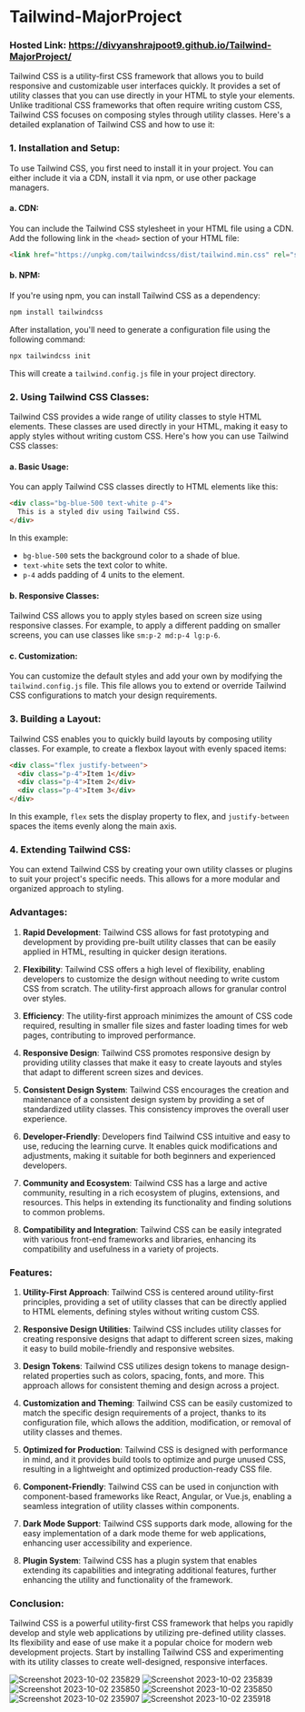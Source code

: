 # Tailwind-MajorProject
### Hosted Link: https://divyanshrajpoot9.github.io/Tailwind-MajorProject/
Tailwind CSS is a utility-first CSS framework that allows you to build responsive and customizable user interfaces quickly. It provides a set of utility classes that you can use directly in your HTML to style your elements. Unlike traditional CSS frameworks that often require writing custom CSS, Tailwind CSS focuses on composing styles through utility classes.
Here's a detailed explanation of Tailwind CSS and how to use it:

### 1. **Installation and Setup:**

To use Tailwind CSS, you first need to install it in your project. You can either include it via a CDN, install it via npm, or use other package managers.

#### a. **CDN:**
You can include the Tailwind CSS stylesheet in your HTML file using a CDN. Add the following link in the `<head>` section of your HTML file:

```html
<link href="https://unpkg.com/tailwindcss/dist/tailwind.min.css" rel="stylesheet">
```

#### b. **NPM:**
If you're using npm, you can install Tailwind CSS as a dependency:

```bash
npm install tailwindcss
```

After installation, you'll need to generate a configuration file using the following command:

```bash
npx tailwindcss init
```

This will create a `tailwind.config.js` file in your project directory.

### 2. **Using Tailwind CSS Classes:**

Tailwind CSS provides a wide range of utility classes to style HTML elements. These classes are used directly in your HTML, making it easy to apply styles without writing custom CSS. Here's how you can use Tailwind CSS classes:

#### a. **Basic Usage:**

You can apply Tailwind CSS classes directly to HTML elements like this:

```html
<div class="bg-blue-500 text-white p-4">
  This is a styled div using Tailwind CSS.
</div>
```

In this example:
- `bg-blue-500` sets the background color to a shade of blue.
- `text-white` sets the text color to white.
- `p-4` adds padding of 4 units to the element.

#### b. **Responsive Classes:**

Tailwind CSS allows you to apply styles based on screen size using responsive classes. For example, to apply a different padding on smaller screens, you can use classes like `sm:p-2 md:p-4 lg:p-6`.

#### c. **Customization:**

You can customize the default styles and add your own by modifying the `tailwind.config.js` file. This file allows you to extend or override Tailwind CSS configurations to match your design requirements.

### 3. **Building a Layout:**

Tailwind CSS enables you to quickly build layouts by composing utility classes. For example, to create a flexbox layout with evenly spaced items:

```html
<div class="flex justify-between">
  <div class="p-4">Item 1</div>
  <div class="p-4">Item 2</div>
  <div class="p-4">Item 3</div>
</div>
```

In this example, `flex` sets the display property to flex, and `justify-between` spaces the items evenly along the main axis.

### 4. **Extending Tailwind CSS:**

You can extend Tailwind CSS by creating your own utility classes or plugins to suit your project's specific needs. This allows for a more modular and organized approach to styling.

### Advantages:

1. **Rapid Development**: Tailwind CSS allows for fast prototyping and development by providing pre-built utility classes that can be easily applied in HTML, resulting in quicker design iterations.

2. **Flexibility**: Tailwind CSS offers a high level of flexibility, enabling developers to customize the design without needing to write custom CSS from scratch. The utility-first approach allows for granular control over styles.

3. **Efficiency**: The utility-first approach minimizes the amount of CSS code required, resulting in smaller file sizes and faster loading times for web pages, contributing to improved performance.

4. **Responsive Design**: Tailwind CSS promotes responsive design by providing utility classes that make it easy to create layouts and styles that adapt to different screen sizes and devices.

5. **Consistent Design System**: Tailwind CSS encourages the creation and maintenance of a consistent design system by providing a set of standardized utility classes. This consistency improves the overall user experience.

6. **Developer-Friendly**: Developers find Tailwind CSS intuitive and easy to use, reducing the learning curve. It enables quick modifications and adjustments, making it suitable for both beginners and experienced developers.

7. **Community and Ecosystem**: Tailwind CSS has a large and active community, resulting in a rich ecosystem of plugins, extensions, and resources. This helps in extending its functionality and finding solutions to common problems.

8. **Compatibility and Integration**: Tailwind CSS can be easily integrated with various front-end frameworks and libraries, enhancing its compatibility and usefulness in a variety of projects.

### Features:

1. **Utility-First Approach**: Tailwind CSS is centered around utility-first principles, providing a set of utility classes that can be directly applied to HTML elements, defining styles without writing custom CSS.

2. **Responsive Design Utilities**: Tailwind CSS includes utility classes for creating responsive designs that adapt to different screen sizes, making it easy to build mobile-friendly and responsive websites.

3. **Design Tokens**: Tailwind CSS utilizes design tokens to manage design-related properties such as colors, spacing, fonts, and more. This approach allows for consistent theming and design across a project.

4. **Customization and Theming**: Tailwind CSS can be easily customized to match the specific design requirements of a project, thanks to its configuration file, which allows the addition, modification, or removal of utility classes and themes.

5. **Optimized for Production**: Tailwind CSS is designed with performance in mind, and it provides build tools to optimize and purge unused CSS, resulting in a lightweight and optimized production-ready CSS file.

6. **Component-Friendly**: Tailwind CSS can be used in conjunction with component-based frameworks like React, Angular, or Vue.js, enabling a seamless integration of utility classes within components.

7. **Dark Mode Support**: Tailwind CSS supports dark mode, allowing for the easy implementation of a dark mode theme for web applications, enhancing user accessibility and experience.

8. **Plugin System**: Tailwind CSS has a plugin system that enables extending its capabilities and integrating additional features, further enhancing the utility and functionality of the framework.
   
### Conclusion:

Tailwind CSS is a powerful utility-first CSS framework that helps you rapidly develop and style web applications by utilizing pre-defined utility classes. Its flexibility and ease of use make it a popular choice for modern web development projects. Start by installing Tailwind CSS and experimenting with its utility classes to create well-designed, responsive interfaces.

![Screenshot 2023-10-02 235829](https://github.com/divyanshrajpoot9/Tailwind-MajorProject/assets/114856467/a44e035b-633f-4e7a-82f0-60c9cb362918)
![Screenshot 2023-10-02 235839](https://github.com/divyanshrajpoot9/Tailwind-MajorProject/assets/114856467/ccf44df8-b0a1-469e-95e3-997e49501b7b)
![Screenshot 2023-10-02 235850](https://github.com/divyanshrajpoot9/Tailwind-MajorProject/assets/114856467/6ab6c36d-3e63-4682-ae8f-6aa992c6b3de)
![Screenshot 2023-10-02 235850](https://github.com/divyanshrajpoot9/Tailwind-MajorProject/assets/114856467/79abae95-e35f-4dd2-a88d-b16ce14bfdc1)
![Screenshot 2023-10-02 235907](https://github.com/divyanshrajpoot9/Tailwind-MajorProject/assets/114856467/a28a993f-a3a4-4ba6-a325-cfc0d45348e1)
![Screenshot 2023-10-02 235918](https://github.com/divyanshrajpoot9/Tailwind-MajorProject/assets/114856467/c8de74ac-7f86-4b1c-a089-d6ba3fa219a4)



